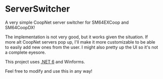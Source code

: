 # ServerSwitcher
 A very simple CoopNet server switcher for SM64EXCoop and SM64CoopDX!

The implementation is not very good, but it works given the situation.
If more alt CoopNet servers pop up, I'll make it more customizable to be able to easily add new ones from the user.
I might also pretty up the UI so it's not a complete eyesore.

This project uses [.NET 6](https://dotnet.microsoft.com/en-us/download/dotnet/thank-you/runtime-desktop-6.0.32-windows-x64-installer) and Winforms.

Feel free to modify and use this in any way!